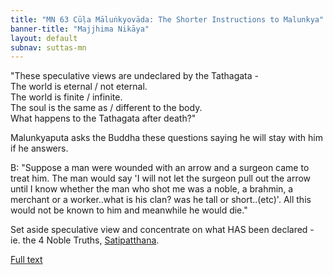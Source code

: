 ```yaml
---
title: "MN 63 Cūḷa Māluṅkyovāda: The Shorter Instructions to Malunkya"
banner-title: "Majjhima Nikāya" 
layout: default 
subnav: suttas-mn 
---
```


"These speculative views are undeclared by the Tathagata -  
The world is eternal / not eternal.  
The world is finite / infinite.  
The soul is the same as / different to the body.  
What happens to the Tathagata after death?"


Malunkyaputa asks the Buddha these questions saying he will stay with him if he answers.  


B: "Suppose a man were wounded with an arrow and a surgeon came to treat him. The man would say 'I will not let the surgeon pull out the arrow until I know whether the man who shot me was a noble, a brahmin, a merchant or a worker..what is his clan?  was he tall or short..(etc)'. All this would not be known to him and meanwhile he would die."


Set aside speculative view and concentrate on what HAS been declared - ie. the 4 Noble Truths, [Satipatthana](/pages/suttas/mn/010-10-sati.html). 


[Full text](https://www.dhammatalks.org/suttas/MN/MN63.html)
